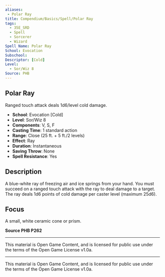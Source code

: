 ```yaml
---
aliases:
 - Polar Ray
title: Compendium/Basics/Spell/Polar Ray
tags:  
  - 35E_SRD  
  - Spell  
  - Sorcerer  
  - Wizard  
Spell Name: Polar Ray
School: Evocation
Subschool: 
Descriptor: [Cold]
Level:  
  - Sor/Wiz 8  
Source: PHB
---
```


## Polar Ray

Ranged touch attack deals 1d6/level cold damage.

- **School**: Evocation [Cold]  
- **Level**: Sor/Wiz 8  
- **Components**: V, S, F  
- **Casting Time**: 1 standard action  
- **Range**: Close (25 ft. + 5 ft./2 levels)  
- **Effect**: Ray  
- **Duration**: Instantaneous  
- **Saving Throw**: None  
- **Spell Resistance**: Yes  

## Description

A blue-white ray of freezing air and ice springs from your hand. You must succeed on a ranged touch attack with the ray to deal damage to a target. The ray deals 1d6 points of cold damage per caster level (maximum 25d6).

## Focus

A small, white ceramic cone or prism.

**Source PHB P262**

---

This material is Open Game Content, and is licensed for public use under  
the terms of the Open Game License v1.0a.

---

This material is Open Game Content, and is licensed for public use under the terms of the Open Game License v1.0a.
